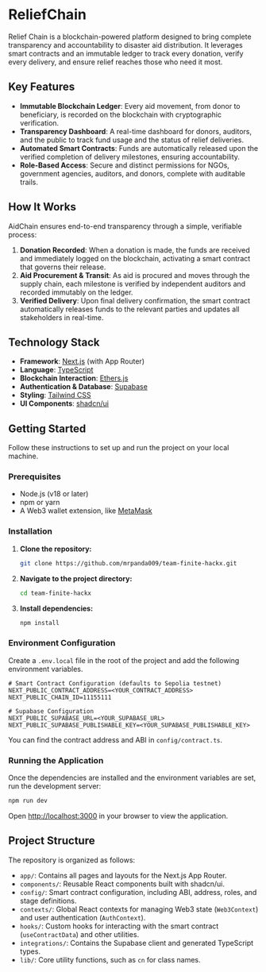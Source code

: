 # ReliefChain

Relief Chain is a blockchain-powered platform designed to bring complete transparency and accountability to disaster aid distribution. It leverages smart contracts and an immutable ledger to track every donation, verify every delivery, and ensure relief reaches those who need it most.

## Key Features

-   **Immutable Blockchain Ledger**: Every aid movement, from donor to beneficiary, is recorded on the blockchain with cryptographic verification.
-   **Transparency Dashboard**: A real-time dashboard for donors, auditors, and the public to track fund usage and the status of relief deliveries.
-   **Automated Smart Contracts**: Funds are automatically released upon the verified completion of delivery milestones, ensuring accountability.
-   **Role-Based Access**: Secure and distinct permissions for NGOs, government agencies, auditors, and donors, complete with auditable trails.

## How It Works

AidChain ensures end-to-end transparency through a simple, verifiable process:

1.  **Donation Recorded**: When a donation is made, the funds are received and immediately logged on the blockchain, activating a smart contract that governs their release.
2.  **Aid Procurement & Transit**: As aid is procured and moves through the supply chain, each milestone is verified by independent auditors and recorded immutably on the ledger.
3.  **Verified Delivery**: Upon final delivery confirmation, the smart contract automatically releases funds to the relevant parties and updates all stakeholders in real-time.

## Technology Stack

-   **Framework**: [Next.js](https://nextjs.org/) (with App Router)
-   **Language**: [TypeScript](https://www.typescriptlang.org/)
-   **Blockchain Interaction**: [Ethers.js](https://ethers.io/)
-   **Authentication & Database**: [Supabase](https://supabase.io/)
-   **Styling**: [Tailwind CSS](https://tailwindcss.com/)
-   **UI Components**: [shadcn/ui](https://ui.shadcn.com/)

## Getting Started

Follow these instructions to set up and run the project on your local machine.

### Prerequisites

-   Node.js (v18 or later)
-   npm or yarn
-   A Web3 wallet extension, like [MetaMask](https://metamask.io/)

### Installation

1.  **Clone the repository:**
    ```sh
    git clone https://github.com/mrpanda009/team-finite-hackx.git
    ```

2.  **Navigate to the project directory:**
    ```sh
    cd team-finite-hackx
    ```

3.  **Install dependencies:**
    ```sh
    npm install
    ```

### Environment Configuration

Create a `.env.local` file in the root of the project and add the following environment variables.

```
# Smart Contract Configuration (defaults to Sepolia testnet)
NEXT_PUBLIC_CONTRACT_ADDRESS=<YOUR_CONTRACT_ADDRESS>
NEXT_PUBLIC_CHAIN_ID=11155111

# Supabase Configuration
NEXT_PUBLIC_SUPABASE_URL=<YOUR_SUPABASE_URL>
NEXT_PUBLIC_SUPABASE_PUBLISHABLE_KEY=<YOUR_SUPABASE_PUBLISHABLE_KEY>
```

You can find the contract address and ABI in `config/contract.ts`.

### Running the Application

Once the dependencies are installed and the environment variables are set, run the development server:

```sh
npm run dev
```

Open [http://localhost:3000](http://localhost:3000) in your browser to view the application.

## Project Structure

The repository is organized as follows:

-   `app/`: Contains all pages and layouts for the Next.js App Router.
-   `components/`: Reusable React components built with shadcn/ui.
-   `config/`: Smart contract configuration, including ABI, address, roles, and stage definitions.
-   `contexts/`: Global React contexts for managing Web3 state (`Web3Context`) and user authentication (`AuthContext`).
-   `hooks/`: Custom hooks for interacting with the smart contract (`useContractData`) and other utilities.
-   `integrations/`: Contains the Supabase client and generated TypeScript types.
-   `lib/`: Core utility functions, such as `cn` for class names.
